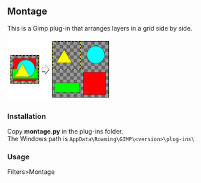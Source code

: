 ## Montage

This is a Gimp plug-in that arranges layers in a grid side by side.

![Screenshot](screenshot.png "Screenshot")

### Installation
Copy **montage.py** in the plug-ins folder.  
The Windows path is `AppData\Roaming\GIMP\<version>\plug-ins\`

### Usage
Filters>Montage
